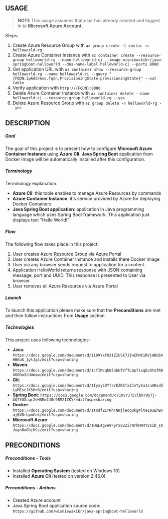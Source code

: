 USAGE
-----

> **NOTE** This usage assumes that user has already created and logged in to **Microsoft Azure Account**.

Steps:
1. Create Azure Resource Group with `az group create -l eastus -n helloworld-rg`
1. Create Azure Container Instance with `az container create --resource-group helloworld-rg --name helloworld-ci --image wisniewskikr/java-springboot-helloworld --dns-name-label helloworld-ci --ports 8080`
1. Get application URL with `az container show --resource-group helloworld-rg --name helloworld-ci --query "{FQDN:ipAddress.fqdn,ProvisioningState:provisioningState}" --out table`
1. Verify application with `http://{FQDN}:8080`
1. Delete Azure Container Instance with `az container delete --name helloworld-ci --resource-group helloworld-rg --yes`
1. Delete Azure Resource Group with `az group delete -n helloworld-rg --yes`


DESCRIPTION
-----------

##### Goal
The goal of this project is to present how to configure **Microsoft Azure Container Instance** using **Azure Cli**. **Java Spring Boot** application from Docker Image will be automatically installed after this configuration.

##### Terminology
Terminology explanation:
* **Azure Cli**: this toole enables to manage Azure Resources by commands
* **Azure Container Instance**: it's service provided by Azure for deploying Docker Containers
* **Java Spring Boot application**: application in Java programming language which uses Spring Boot framework. This application just displays text "Hello World!"

##### Flow
The following flow takes place in this project:
1. User creates Azure Resource Group via Azure Portal
1. User creates Azure Container Instance and installs there Docker Image
1. User via any browser sends request to application for a content.
1. Application HelloWorld returns response with JSON containing message, port and UUID. This response is presented to User via browser.
1. User removes all Azure Resources via Azure Portal

##### Launch
To launch this application please make sure that the **Preconditions** are met and then follow instructions from **Usage** section.

##### Technologies
This project uses following technologies:
* **Java**: `https://docs.google.com/document/d/119VYxF8JIZIUSk7JjwEPNX1RVjHBGbXHBKuK_1ytJg4/edit?usp=sharing`
* **Maven**: `https://docs.google.com/document/d/1cfIMcqkWlobUfVfTLQp7ixqEcOtoTR8X6OGo3cU4maw/edit?usp=sharing`
* **Git**: `https://docs.google.com/document/d/1Iyxy5DYfsrEZK5fxZJnYy5a1saARxd5LyMEscJKSHn0/edit?usp=sharing`
* **Spring Boot**: `https://docs.google.com/document/d/1mvrJT5clbkr9yTj-AQ7YOXcqr2eHSEw2J8n9BMZIZKY/edit?usp=sharing`
* **Docker**: `https://docs.google.com/document/d/1tKdfZIrNhTNWjlWcqUkg4lteI91EhBvaj6VDrhpnCnk/edit?usp=sharing`
* **Microsoft Azure**: `https://docs.google.com/document/d/1HaL4gve9FyrSS2Zi7NrhHN4Y2siD_sXJugnOuGhjhCc/edit?usp=sharing`


PRECONDITIONS
-------------

##### Preconditions - Tools
* Installed **Operating System** (tested on Windows 10)
* Installed **Azure Cli** (tested on version 2.46.0)

##### Preconditions - Actions
* Created Azure account
* Java Spring Boot application source code: `https://github.com/wisniewskikr/java-springboot-helloworld`